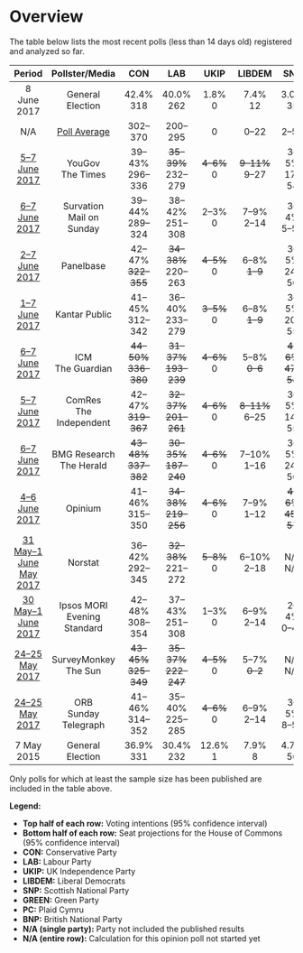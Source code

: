 # Overview

The table below lists the most recent polls (less than 14 days old) registered and analyzed so far.

| Period                                            | Pollster/Media                   | CON                                                   | LAB                                                   | UKIP                         | LIBDEM                           | SNP                                               | GREEN                        | PC                              | BNP |
|:-------------------------------------------------:|:--------------------------------:|:-----------------------------------------------------:|:-----------------------------------------------------:|:----------------------------:|:--------------------------------:|:-------------------------------------------------:|:----------------------------:|:-------------------------------:|:--:|
| 8 June 2017                                       | General Election                 | 42.4% <br> 318                                        | 40.0% <br> 262                                        | 1.8% <br> 0                  | 7.4% <br> 12                     | 3.0% <br> 35                                      | 1.6% <br> 1                  | 0.5% <br> 4                     | 0.0% <br> 0 |
| N/A                                               | [Poll Average](average.html)     | 302–370                                               | 200–295                                               | 0                            | 0–22                             | 2–56                                              | 0–1                          | 0–8                             | 0 |
| [5–7 June 2017](2017-06-07-YouGov.html)           | YouGov <br> The Times            | 39–43% <br> 296–336                                   | <strike>35–39%</strike> <br> 232–279                  | <strike>4–6%</strike> <br> 0 | <strike>9–11%</strike> <br> 9–27 | 3–5% <br> 17–54                                   | 1–3% <br> <strike>0</strike> | 0–1% <br> 0–4                   | N/A <br> N/A |
| [6–7 June 2017](2017-06-07-Survation.html)        | Survation <br> Mail on Sunday    | 39–44% <br> 289–324                                   | 38–42% <br> 251–308                                   | 2–3% <br> 0                  | 7–9% <br> 2–14                   | 3–4% <br> 5–51                                    | 2–3% <br> <strike>0</strike> | 1–2% <br> <strike>5–13</strike> | N/A <br> N/A |
| [2–7 June 2017](2017-06-07-Panelbase.html)        | Panelbase                        | 42–47% <br> <strike>322–355</strike>                  | <strike>34–38%</strike> <br> 220–263                  | <strike>4–5%</strike> <br> 0 | 6–8% <br> <strike>1–9</strike>   | 3–5% <br> 24–56                                   | 2–3% <br> 0–1                | 0–1% <br> 0–5                   | N/A <br> N/A |
| [1–7 June 2017](2017-06-07-Kantar.html)           | Kantar Public                    | 41–45% <br> 312–342                                   | 36–40% <br> 233–279                                   | <strike>3–5%</strike> <br> 0 | 6–8% <br> <strike>1–9</strike>   | 3–5% <br> 20–55                                   | 1–3% <br> <strike>0</strike> | N/A <br> N/A                    | N/A <br> N/A |
| [6–7 June 2017](2017-06-07-ICM.html)              | ICM <br> The Guardian            | <strike>44–50%</strike> <br> <strike>336–380</strike> | <strike>31–37%</strike> <br> <strike>193–239</strike> | <strike>4–6%</strike> <br> 0 | 5–8% <br> <strike>0–6</strike>   | <strike>4–6%</strike> <br> <strike>47–58</strike> | 2–3% <br> 0–1                | 0–1% <br> 0–5                   | N/A <br> N/A |
| [5–7 June 2017](2017-06-07-ComRes.html)           | ComRes <br> The Independent      | 42–47% <br> <strike>319–367</strike>                  | <strike>32–37%</strike> <br> <strike>201–261</strike> | <strike>4–6%</strike> <br> 0 | <strike>8–11%</strike> <br> 6–25 | 3–5% <br> 14–55                                   | 2–3% <br> 0–1                | 0–1% <br> 0–7                   | 0–0% <br> 0 |
| [6–7 June 2017](2017-06-07-BMG.html)              | BMG Research <br> The Herald     | <strike>43–48%</strike> <br> <strike>337–382</strike> | <strike>30–35%</strike> <br> <strike>187–240</strike> | <strike>4–6%</strike> <br> 0 | 7–10% <br> 1–16                  | 3–5% <br> 24–56                                   | 2–4% <br> 0–1                | 1–2% <br> 3–8                   | N/A <br> N/A |
| [4–6 June 2017](2017-06-06-Opinium.html)          | Opinium                          | 41–46% <br> 315–350                                   | <strike>34–38%</strike> <br> <strike>219–256</strike> | <strike>4–6%</strike> <br> 0 | 7–9% <br> 1–12                   | <strike>4–6%</strike> <br> <strike>45–57</strike> | 2–3% <br> 0–1                | 0–1% <br> 0–5                   | N/A <br> N/A |
| [31 May–1 June May 2017](2017-06-01-Norstat.html) | Norstat                          | 36–42% <br> 292–345                                   | <strike>32–38%</strike> <br> 221–272                  | <strike>5–8%</strike> <br> 0 | 6–10% <br> 2–18                  | N/A <br> N/A                                      | 2–4% <br> 0–1                | N/A <br> N/A                    | N/A <br> N/A |
| [30 May–1 June 2017](2017-06-01-Ipsos-MORI.html)  | Ipsos MORI <br> Evening Standard | 42–48% <br> 308–354                                   | 37–43% <br> 251–308                                   | 1–3% <br> 0                  | 6–9% <br> 2–14                   | 2–4% <br> 0–42                                    | 1–3% <br> <strike>0</strike> | 0–1% <br> 0–5                   | N/A <br> N/A |
| [24–25 May 2017](2017-05-25-SurveyMonkey.html)    | SurveyMonkey <br> The Sun        | <strike>43–45%</strike> <br> <strike>325–349</strike> | <strike>35–37%</strike> <br> <strike>222–247</strike> | <strike>4–5%</strike> <br> 0 | 5–7% <br> <strike>0–2</strike>   | N/A <br> N/A                                      | N/A <br> N/A                 | N/A <br> N/A                    | N/A <br> N/A |
| [24–25 May 2017](2017-05-25-ORB.html)             | ORB <br> Sunday Telegraph        | 41–46% <br> 314–352                                   | 35–40% <br> 225–285                                   | <strike>4–6%</strike> <br> 0 | 6–9% <br> 2–14                   | 3–5% <br> 8–55                                    | N/A <br> N/A                 | 0–1% <br> 0–5                   | N/A <br> N/A |
| 7 May 2015 | General Election | 36.9% <br> 331 | 30.4% <br> 232 | 12.6% <br> 1 | 7.9% <br> 8 | 4.7% <br> 56 | 3.8% <br> 1 | 0.6% <br> 3 | 0.0% <br> 0 |

Only polls for which at least the sample size has been published are included in the table above.

**Legend:**
+ **Top half of each row:** Voting intentions (95% confidence interval)
+ **Bottom half of each row:** Seat projections for the House of Commons (95% confidence interval)
+ **CON:** Conservative Party
+ **LAB:** Labour Party
+ **UKIP:** UK Independence Party
+ **LIBDEM:** Liberal Democrats
+ **SNP:** Scottish National Party
+ **GREEN:** Green Party
+ **PC:** Plaid Cymru
+ **BNP:** British National Party
+ **N/A (single party):** Party not included the published results
+ **N/A (entire row):** Calculation for this opinion poll not started yet


